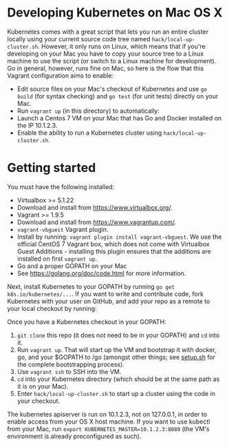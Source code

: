 # Developing Kubernetes on Mac OS X

Kubernetes comes with a great script that lets you run an entire cluster locally using your current source code tree named `hack/local-up-cluster.sh`. However, it only runs on Linux, which means that if you're developing on your Mac you have to copy your source tree to a Linux machine to use the script (or switch to a Linux machine for development). Go in general, however, runs fine on Mac, so here is the flow that this Vagrant configuration aims to enable:

* Edit source files on your Mac's checkout of Kubernetes and use `go build` (for syntax checking) and `go test` (for unit tests) directly on your Mac.
* Run `vagrant up` (in this directory) to automatically:
 * Launch a Centos 7 VM on your Mac that has Go and Docker installed on the IP 10.1.2.3.
 * Enable the ability to run a Kubernetes cluster using `hack/local-up-cluster.sh`.

# Getting started

You must have the following installed:

* Virtualbox >= 5.1.22
 * Download and install from https://www.virtualbox.org/.
* Vagrant >= 1.9.5
 * Download and install from https://www.vagrantup.com/.
* `vagrant-vbguest` Vagrant plugin.
 * Install by running: `vagrant plugin install vagrant-vbguest`. We use the official CentOS 7 Vagrant box, which does not come with Virtualbox Guest Additions - installing this plugin ensures that the additions are installed on first `vagrant up`.
* Go and a proper GOPATH on your Mac
 * See https://golang.org/doc/code.html for more information.

Next, install Kubernetes to your GOPATH by running `go get k8s.io/kubernetes/...`. If you want to write and contribute code, fork Kubernetes with your user on GitHub, and add your repo as a remote to your local checkout by running:

Once you have a Kubernetes checkout in your GOPATH:

1. `git clone` this repo (it does not need to be in your GOPATH) and `cd` into it.
1. Run `vagrant up`. That will start up the VM and bootstrap it with docker, go, and your $GOPATH to /go (amongst other things; see [setup.sh](setup.sh) for the complete bootstrapping process).
1. Use `vagrant ssh` to SSH into the VM.
1. `cd` into your Kubernetes directory (which should be at the same path as it is on your Mac).
1. Enter `hack/local-up-cluster.sh` to start up a cluster using the code in your checkout.

The kubernetes apiserver is run on 10.1.2.3, not on 127.0.0.1, in order to enable access from your OS X host machine. If you want to use kubectl from your Mac, run `export KUBERNETES_MASTER=10.1.2.3:8080` (the VM's environment is already preconfigured as such).
